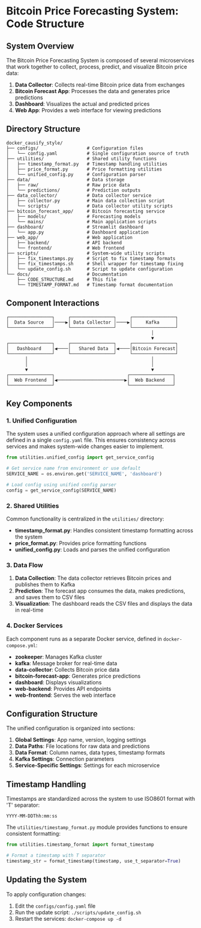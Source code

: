 # Bitcoin Price Forecasting System: Code Structure

## System Overview

The Bitcoin Price Forecasting System is composed of several microservices that work together to collect, process, predict, and visualize Bitcoin price data:

1. **Data Collector**: Collects real-time Bitcoin price data from exchanges
2. **Bitcoin Forecast App**: Processes the data and generates price predictions
3. **Dashboard**: Visualizes the actual and predicted prices
4. **Web App**: Provides a web interface for viewing predictions

## Directory Structure

```
docker_causify_style/
├── configs/                  # Configuration files
│   └── config.yaml           # Single configuration source of truth
├── utilities/                # Shared utility functions
│   ├── timestamp_format.py   # Timestamp handling utilities
│   ├── price_format.py       # Price formatting utilities
│   └── unified_config.py     # Configuration parser
├── data/                     # Data storage
│   ├── raw/                  # Raw price data
│   └── predictions/          # Prediction outputs
├── data_collector/           # Data collector service
│   ├── collector.py          # Main data collection script
│   └── scripts/              # Data collector utility scripts
├── bitcoin_forecast_app/     # Bitcoin forecasting service
│   ├── models/               # Forecasting models
│   └── mains/                # Main application scripts
├── dashboard/                # Streamlit dashboard
│   └── app.py                # Dashboard application
├── web_app/                  # Web application
│   ├── backend/              # API backend
│   └── frontend/             # Web frontend
├── scripts/                  # System-wide utility scripts
│   ├── fix_timestamps.py     # Script to fix timestamp formats
│   ├── fix_timestamps.sh     # Shell wrapper for timestamp fixing
│   └── update_config.sh      # Script to update configuration
└── docs/                     # Documentation
    ├── CODE_STRUCTURE.md     # This file
    └── TIMESTAMP_FORMAT.md   # Timestamp format documentation
```

## Component Interactions

```
┌────────────────┐     ┌────────────────┐     ┌────────────────┐
│  Data Source   │────▶│ Data Collector │────▶│     Kafka      │
└────────────────┘     └────────────────┘     └────────────────┘
                                                      │
                                                      ▼
┌────────────────┐     ┌────────────────┐     ┌────────────────┐
│   Dashboard    │◀────│   Shared Data  │◀────│Bitcoin Forecast│
└────────────────┘     └────────────────┘     └────────────────┘
       │                                              │
       │                                              │
       ▼                                              ▼
┌────────────────┐                           ┌────────────────┐
│  Web Frontend  │◀─────────────────────────▶│  Web Backend   │
└────────────────┘                           └────────────────┘
```

## Key Components

### 1. Unified Configuration

The system uses a unified configuration approach where all settings are defined in a single `config.yaml` file. This ensures consistency across services and makes system-wide changes easier to implement.

```python
from utilities.unified_config import get_service_config

# Get service name from environment or use default
SERVICE_NAME = os.environ.get('SERVICE_NAME', 'dashboard')

# Load config using unified config parser
config = get_service_config(SERVICE_NAME)
```

### 2. Shared Utilities

Common functionality is centralized in the `utilities/` directory:

- **timestamp_format.py**: Handles consistent timestamp formatting across the system
- **price_format.py**: Provides price formatting functions
- **unified_config.py**: Loads and parses the unified configuration

### 3. Data Flow

1. **Data Collection**: The data collector retrieves Bitcoin prices and publishes them to Kafka
2. **Prediction**: The forecast app consumes the data, makes predictions, and saves them to CSV files
3. **Visualization**: The dashboard reads the CSV files and displays the data in real-time

### 4. Docker Services

Each component runs as a separate Docker service, defined in `docker-compose.yml`:

- **zookeeper**: Manages Kafka cluster
- **kafka**: Message broker for real-time data
- **data-collector**: Collects Bitcoin price data
- **bitcoin-forecast-app**: Generates price predictions
- **dashboard**: Displays visualizations
- **web-backend**: Provides API endpoints
- **web-frontend**: Serves the web interface

## Configuration Structure

The unified configuration is organized into sections:

1. **Global Settings**: App name, version, logging settings
2. **Data Paths**: File locations for raw data and predictions
3. **Data Format**: Column names, data types, timestamp formats
4. **Kafka Settings**: Connection parameters
5. **Service-Specific Settings**: Settings for each microservice

## Timestamp Handling

Timestamps are standardized across the system to use ISO8601 format with 'T' separator:

```
YYYY-MM-DDThh:mm:ss
```

The `utilities/timestamp_format.py` module provides functions to ensure consistent formatting:

```python
from utilities.timestamp_format import format_timestamp

# Format a timestamp with T separator
timestamp_str = format_timestamp(timestamp, use_t_separator=True)
```

## Updating the System

To apply configuration changes:

1. Edit the `configs/config.yaml` file
2. Run the update script: `./scripts/update_config.sh`
3. Restart the services: `docker-compose up -d` 
